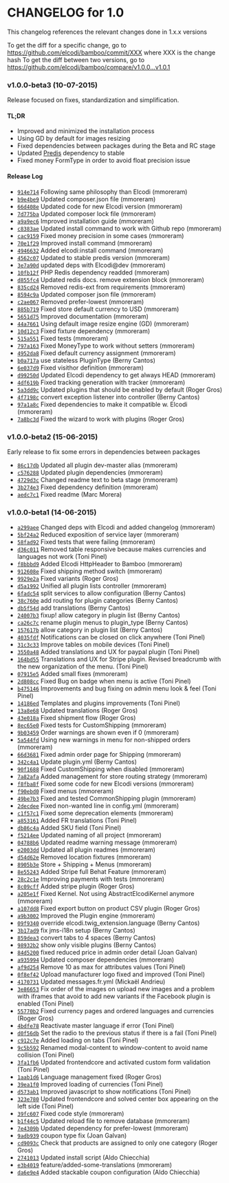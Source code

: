 CHANGELOG for 1.0
=================

This changelog references the relevant changes done in 1.x.x versions

To get the diff for a specific change, go to
https://github.com/elcodi/bamboo/commit/XXX where XXX is the change hash To
get the diff between two versions, go to
https://github.com/elcodi/bamboo/compare/v1.0.0...v1.0.1

### v1.0.0-beta3 (10-07-2015)

Release focused on fixes, standardization and simplification.

#### TL;DR

* Improved and minimized the installation process
* Using GD by default for images resizing
* Fixed dependencies between packages during the Beta and RC stage
* Updated [Predis](https://github.com/nrk/predis/releases/tag/v1.0.1) dependency 
  to stable
* Fixed money FormType in order to avoid float precision issue

#### Release Log

* [`914e714`](https://github.com/elcodi/bamboo/commit/914e7147ce5cefdb379bbb347e62b04f40a999af) Following same philosophy than Elcodi (mmoreram)
* [`b9e4be9`](https://github.com/elcodi/bamboo/commit/b9e4be9ecc492ce54acf647948be82bdf936adeb) Updated composer.json file (mmoreram)
* [`66d408e`](https://github.com/elcodi/bamboo/commit/66d408e2893c5415e3f51534c028ac05a7ac1976) Updated code for new Elcodi version (mmoreram)
* [`7d775ba`](https://github.com/elcodi/bamboo/commit/7d775ba30865afaaf74a913ada1e55f6c091ba59) Updated composer lock file (mmoreram)
* [`a9a9ec6`](https://github.com/elcodi/bamboo/commit/a9a9ec6a80a5a278049872c300eb43275e8a6ffc) Improved installation guide (mmoreram)
* [`c8383ae`](https://github.com/elcodi/bamboo/commit/c8383aecc5c1a37d9cefcb5afd220c3a87da2046) Updated install command to work with Github repo (mmoreram)
* [`cac9159`](https://github.com/elcodi/bamboo/commit/cac9159a4af8a9336ca7f2e8f6a45632f9f904e6) Fixed money precision in some cases (mmoreram)
* [`70e1f29`](https://github.com/elcodi/bamboo/commit/70e1f296f06fb45c8c8c7b01a910022b2e70d5e9) Improved install command (mmoreram)
* [`4946632`](https://github.com/elcodi/bamboo/commit/49466329e2aed4b71e324c3dabb797db8ddb26a7) Added elcodi:install command (mmoreram)
* [`4562c07`](https://github.com/elcodi/bamboo/commit/4562c073c7faa3b8edb31d712f2e991d0204ffb1) Updated to stable predis version (mmoreram)
* [`3e7a90d`](https://github.com/elcodi/bamboo/commit/3e7a90dfb0450045b80adca12ecaad2591b541ae) updated deps with Elcodi@dev (mmoreram)
* [`10fb12f`](https://github.com/elcodi/bamboo/commit/10fb12f687fe38f9563ac037c2a3897326da39af) PHP Redis dependency readded (mmoreram)
* [`d855fc4`](https://github.com/elcodi/bamboo/commit/d855fc4f566b5f50e04b1fee5f9db043a827b0ee) Updated redis docs. remove extension block (mmoreram)
* [`835cd24`](https://github.com/elcodi/bamboo/commit/835cd2438b59b7b70be98cbb373bf700d6a6b61f) Removed redis-ext from requirements (mmoreram)
* [`8594c9a`](https://github.com/elcodi/bamboo/commit/8594c9adf22149eb008d5e85960ea91a88ada349) Updated composer json file (mmoreram)
* [`c2ae067`](https://github.com/elcodi/bamboo/commit/c2ae067d298be1f02dec0d264eec7ae47eb7573d) Removed prefer-lowest (mmoreram)
* [`885b719`](https://github.com/elcodi/bamboo/commit/885b7191f3f3b3cf56644aee99c2094f1bdf4101) Fixed store default currency to USD (mmoreram)
* [`5651d75`](https://github.com/elcodi/bamboo/commit/5651d754c7fa3e015d6f8b08d0d963654d3b1879) Improved documentation (mmoreram)
* [`44a7661`](https://github.com/elcodi/bamboo/commit/44a766197b496af9c4e81a05e17370f3a1e655b4) Using default image resize engine (GD) (mmoreram)
* [`10d12c3`](https://github.com/elcodi/bamboo/commit/10d12c322dc9e95667f765329d5f0c8efd639686) Fixed fixture dependency (mmoreram)
* [`515a551`](https://github.com/elcodi/bamboo/commit/515a5518fa265a5cabb7a964e720ed2c0305970c) Fixed tests (mmoreram)
* [`797a163`](https://github.com/elcodi/bamboo/commit/797a1636f1738c486a5d80761adc16c5b23f880d) Fixed MoneyType to work without setters (mmoreram)
* [`4952da8`](https://github.com/elcodi/bamboo/commit/4952da8e8260d465cb82ee13fc99363cb24c85cb) Fixed default currency assignment (mmoreram)
* [`b0a717a`](https://github.com/elcodi/bamboo/commit/b0a717add93e35d721ec84b2a2284ffae686e9aa) use stateless PluginType (Berny Cantos)
* [`6e037d9`](https://github.com/elcodi/bamboo/commit/6e037d9e4bbd20808ba4767eaabb2321a6f469ee) Fixed visithor definition (mmoreram)
* [`d99250d`](https://github.com/elcodi/bamboo/commit/d99250d79d4e3e5824f3cd962ebf5ada38dbd6b9) Updated Elcodi dependency to get always HEAD (mmoreram)
* [`4df619b`](https://github.com/elcodi/bamboo/commit/4df619bb333006c64edc1590d6ce94679fa29a20) Fixed tracking generation with tracker (mmoreram)
* [`5a3dd9c`](https://github.com/elcodi/bamboo/commit/5a3dd9ca1926ae9c55045df9542d465979d11033) Updated plugins that should be enabled by default (Roger Gros)
* [`4f7198c`](https://github.com/elcodi/bamboo/commit/4f7198cb2704086fde84e033dd1055859074912c) convert exception listener into controller (Berny Cantos)
* [`97a1a8c`](https://github.com/elcodi/bamboo/commit/97a1a8c6aadc855bb15b5ead0cf9d8513776e274) Fixed dependencies to make it compatible w. Elcodi (mmoreram)
* [`7a8bc3d`](https://github.com/elcodi/bamboo/commit/7a8bc3dd5b910d4e0b5a30da35b5eab6958ab3af) Fixed the wizard to work with plugins (Roger Gros)


### v1.0.0-beta2 (15-06-2015)

Early release to fix some errors in dependencies between packages

* [`86c17db`](https://github.com/elcodi/bamboo/commit/86c17db5303a9c3776d1ef04f6339f20ae589ef5) Updated all plugin dev-master alias (mmoreram)
* [`c576288`](https://github.com/elcodi/bamboo/commit/c57628865a6bb1abb6508038055e65192babc2fe) Updated plugin dependencies (mmoreram)
* [`4729d3c`](https://github.com/elcodi/bamboo/commit/4729d3ca0b1c98e451a981c48f0599123ee66b64) Changed readme text to beta stage (mmoreram)
* [`3b274e3`](https://github.com/elcodi/bamboo/commit/3b274e32b772824fc886b338b0e6c4ea62a46b89) Fixed dependency definition (mmoreram)
* [`aedc7c1`](https://github.com/elcodi/bamboo/commit/aedc7c16854b39fc992ec2a08c16a17c6deb3ea0) Fixed readme (Marc Morera)

### v1.0.0-beta1 (14-06-2015)

* [`a299aee`](https://github.com/elcodi/bamboo/commit/a299aeebea3930b3887123b67f51ec47dbee95f3) Changed deps with Elcodi and added changelog (mmoreram)
* [`5bf24a2`](https://github.com/elcodi/bamboo/commit/5bf24a2a9fb44cb176786f8f06251601ba6e0ed9) Reduced exposition of service layer (mmoreram)
* [`58fad92`](https://github.com/elcodi/bamboo/commit/58fad92e1501d9fc733537d8e257c6d71e3d4e41) Fixed tests that were failing (mmoreram)
* [`d36c011`](https://github.com/elcodi/bamboo/commit/d36c0119f6c7bcfba72cb763625b5a4e60076a58) Removed table responsive because makes currencies and languages not work (Toni Pinel)
* [`f8bbbd9`](https://github.com/elcodi/bamboo/commit/f8bbbd9ae46d642d114c0e85a37ff32313837894) Added Elcodi HttpHeader to Bamboo (mmoreram)
* [`912608e`](https://github.com/elcodi/bamboo/commit/912608efad3b5c89215425225b8b5953580c1fce) Fixed shipping method switch (mmoreram)
* [`9929e2a`](https://github.com/elcodi/bamboo/commit/9929e2a98d61d324852485d8fce062b5d981520c) Fixed variants (Roger Gros)
* [`d5a1992`](https://github.com/elcodi/bamboo/commit/d5a1992d56b3337295c24fbad5a5216798fe8769) Unified all plugin lists controller (mmoreram)
* [`6fadc54`](https://github.com/elcodi/bamboo/commit/6fadc54f350502f929eb0f4fbd8805c76fe50fcd) split services to allow configuration (Berny Cantos)
* [`38c760e`](https://github.com/elcodi/bamboo/commit/38c760e3e1285569861357ebe2c4b0bd8ef20c24) add routing for plugin categories (Berny Cantos)
* [`db5f54d`](https://github.com/elcodi/bamboo/commit/db5f54d56936e1e4d3c1c5f87e8bdb3d39c66179) add translations (Berny Cantos)
* [`24007b3`](https://github.com/elcodi/bamboo/commit/24007b3905962de32f1b81af3e99e0fe1ec36221) fixup! allow category in plugin list (Berny Cantos)
* [`ca26c7c`](https://github.com/elcodi/bamboo/commit/ca26c7c297c5880d5c56e65c66afd6134fea226d) rename plugin menus to plugin_type (Berny Cantos)
* [`157617b`](https://github.com/elcodi/bamboo/commit/157617bfea0fb2fc6572dd1b432da022f159949a) allow category in plugin list (Berny Cantos)
* [`4035fdf`](https://github.com/elcodi/bamboo/commit/4035fdf4fa648c98fc8ef9c336b246e724a5aae9) Notifications can be closed on click anywhere (Toni Pinel)
* [`31c3c33`](https://github.com/elcodi/bamboo/commit/31c3c334b73efb0ec7ba27b06e197f216f0c434e) Improve tables on mobile devices (Toni Pinel)
* [`3550a48`](https://github.com/elcodi/bamboo/commit/3550a489f57968e06d91e43cf4c506fcfd59c6d5) Added translations and UX for paypal plugin (Toni Pinel)
* [`164bd55`](https://github.com/elcodi/bamboo/commit/164bd5568dda18c6bf277719513d0c1e186a5715) Translations and UX for Stripe plugin. Revised breadcrumb with the new organization of the menu. (Toni Pinel)
* [`07915e5`](https://github.com/elcodi/bamboo/commit/07915e5018fb5d13e4da7be603c0c319b89b6cf5) Added small fixes (mmoreram)
* [`2d808cc`](https://github.com/elcodi/bamboo/commit/2d808ccd60ed554d967e517cfd0d2789f10fb0e2) Fixed Bug on badge when menu is active (Toni Pinel)
* [`b475146`](https://github.com/elcodi/bamboo/commit/b47514698e4f89afc4aeeffea252fac1b1fd081f) Improvements and bug fixing on admin menu look & feel (Toni Pinel)
* [`14186ed`](https://github.com/elcodi/bamboo/commit/14186ed5f77028d27d730790addccc75de25cb19) Templates and plugins improvements (Toni Pinel)
* [`13a8e68`](https://github.com/elcodi/bamboo/commit/13a8e683972e1a41a2500feb6ff679b36ba5a1ee) Updated translations (Roger Gros)
* [`43e018a`](https://github.com/elcodi/bamboo/commit/43e018abe18cf7bbc6d0a0d37619c52ab11f7780) Fixed shipment flow (Roger Gros)
* [`8ec65e0`](https://github.com/elcodi/bamboo/commit/8ec65e0216dc8396448bbf21f41f30f8ed16c27f) Fixed tests for CustomShipping (mmoreram)
* [`9b03459`](https://github.com/elcodi/bamboo/commit/9b03459ce0a704d8d02c893d1ec727eacb7c22c3) Order warnings are shown even if 0 (mmoreram)
* [`5a544fd`](https://github.com/elcodi/bamboo/commit/5a544fdd0cb375fba059cf44d0f3a592499f09d1) Using new warnings in menu for non-shipped orders (mmoreram)
* [`66d3681`](https://github.com/elcodi/bamboo/commit/66d36815c4eda6c984244a48afc7251a4a31a294) Fixed admin order page for Shipping (mmoreram)
* [`342c4a1`](https://github.com/elcodi/bamboo/commit/342c4a12a3f79ceb11dc58dbcd21220cc0cce315) Update plugin.yml (Berny Cantos)
* [`90f1688`](https://github.com/elcodi/bamboo/commit/90f16881bde524b28ac2ea8ea5064223e3d45818) Fixed CustomShipping when disabled (mmoreram)
* [`7a82afa`](https://github.com/elcodi/bamboo/commit/7a82afa444e3e19ce1d44f3f44cb631f62da1660) Added management for store routing strategy (mmoreram)
* [`f8fba8f`](https://github.com/elcodi/bamboo/commit/f8fba8f1c8b67a8668880e7b90b214bf961d726f) Fixed some code for new Elcodi versions (mmoreram)
* [`f90ebd0`](https://github.com/elcodi/bamboo/commit/f90ebd0549ac9cb7205590ea8ac339765658ea50) Fixed menus (mmoreram)
* [`49be7b3`](https://github.com/elcodi/bamboo/commit/49be7b3733deb8c1c7c13cdc6bc6591be086fed7) Fixed and tested CommonShipping plugin (mmoreram)
* [`2decdee`](https://github.com/elcodi/bamboo/commit/2decdee0ccaea040e699ade72406fb8de82fd9c9) Fixed non-wanted line in config.yml (mmoreram)
* [`c1f57c1`](https://github.com/elcodi/bamboo/commit/c1f57c1694fe4c9a4a15c5a8e03e064ac32e7c83) Fixed some deprecation elements (mmoreram)
* [`a853161`](https://github.com/elcodi/bamboo/commit/a853161bc5d4a5f18c3260efd6c5316b5c272dcb) Added FR translations (Toni Pinel)
* [`db86c4a`](https://github.com/elcodi/bamboo/commit/db86c4a7e663d5e71e564133c961a203859589cb) Added SKU field (Toni Pinel)
* [`f5214ee`](https://github.com/elcodi/bamboo/commit/f5214ee26f54d45c2e5f325bb16b30835beef357) Updated naming of all project (mmoreram)
* [`04788b6`](https://github.com/elcodi/bamboo/commit/04788b613799785308c465ca313d98bec6041077) Updated readme warning message (mmoreram)
* [`e2003dd`](https://github.com/elcodi/bamboo/commit/e2003dd1a5028fbfa6e98a4719e5afb5f3a7a2a4) Updated all plugin readmes (mmoreram)
* [`d54d62e`](https://github.com/elcodi/bamboo/commit/d54d62e2d97628807e00e2b521000dba6af4e8f5) Removed location fixtures (mmoreram)
* [`8905b3e`](https://github.com/elcodi/bamboo/commit/8905b3eba385d3dfb62e574f6d03ee6a7da99fa3) Store + Shipping + Menus (mmoreram)
* [`8e55243`](https://github.com/elcodi/bamboo/commit/8e552437732a9178f0d7ae2142d4a889e9272d1d) Added Stripe full Behat Feature (mmoreram)
* [`28c2c1e`](https://github.com/elcodi/bamboo/commit/28c2c1eecdea43b091ade5a1deb3a961068313ae) Improving payments with tests (mmoreram)
* [`8c09cff`](https://github.com/elcodi/bamboo/commit/8c09cff09411f77c68e6ab7040e2b845946385d1) Added stripe plugin (Roger Gros)
* [`a205e1f`](https://github.com/elcodi/bamboo/commit/a205e1f091b512b70f8c81edb64a1ae34a3d498c) Fixed Kernel. Not using AbstractElcodiKernel anymore (mmoreram)
* [`a107dd8`](https://github.com/elcodi/bamboo/commit/a107dd849e1ce06ada6923131b3cf79487f66ab8) Fixed export button on product CSV plugin (Roger Gros)
* [`a9b3002`](https://github.com/elcodi/bamboo/commit/a9b3002e3224356ea72d8381ace046dbdbaa1a75) Improved the Plugin engine (mmoreram)
* [`09f9340`](https://github.com/elcodi/bamboo/commit/09f9340ff441468662f10870307a79a0be31645f) override elcodi.twig_extension.language (Berny Cantos)
* [`3b17ad9`](https://github.com/elcodi/bamboo/commit/3b17ad9e40d44599329d91b30e4c684bc3698501) fix jms-i18n setup (Berny Cantos)
* [`859dea3`](https://github.com/elcodi/bamboo/commit/859dea366dfb5d9c22b19b82ae2e800f1eedbd66) convert tabs to 4 spaces (Berny Cantos)
* [`98932b2`](https://github.com/elcodi/bamboo/commit/98932b20fe2da8dd6f9ed3b37a96f75d88ec472f) show only visible plugins (Berny Cantos)
* [`84d5200`](https://github.com/elcodi/bamboo/commit/84d5200ba4b3f14f257df9ba686e945a5186b18c) fixed reduced price in admin order detail (Joan Galvan)
* [`a935994`](https://github.com/elcodi/bamboo/commit/a9359945c9ec60dbbe09f74c1861fdb53f3bd8b3) Updated composer dependencies (mmoreram)
* [`af9d254`](https://github.com/elcodi/bamboo/commit/af9d25452288d9ac4a330f535ac8b011cdc44015) Remove 10 as max for attributes values (Toni Pinel)
* [`0f8ef42`](https://github.com/elcodi/bamboo/commit/0f8ef422b5b36fd39613cc1951deb78d4c48c2e7) Upload manufacturer logo fixed and improved (Toni Pinel)
* [`4170731`](https://github.com/elcodi/bamboo/commit/4170731e571d28da1bd859a9eadb2530358ee485) Updated messages.fr.yml (Mickaël Andrieu)
* [`3e86653`](https://github.com/elcodi/bamboo/commit/3e866534fe187338a2c85bc67ce2eeafc593c8b5) Fix order of the images on upload new images and a problem with iframes that avoid to add new variants if the Facebook plugin is enabled (Toni Pinel)
* [`55770b2`](https://github.com/elcodi/bamboo/commit/55770b230bdfab9cdfffea4d629794514f0227dc) Fixed currency pages and ordered languages and currencies (Roger Gros)
* [`4bdfe78`](https://github.com/elcodi/bamboo/commit/4bdfe78c24d4374fae338d3e0c8088ed89f12644) Reactivate master language if error (Toni Pinel)
* [`d0f56db`](https://github.com/elcodi/bamboo/commit/d0f56db2d7688b07a8b592a5c95e31a100048250) Set the radio to the previous status if there is a fail (Toni Pinel)
* [`c912c7e`](https://github.com/elcodi/bamboo/commit/c912c7ee0da26ee3130d10e013b73b0cd501c333) Added loading on tabs (Toni Pinel)
* [`9c5b592`](https://github.com/elcodi/bamboo/commit/9c5b59246654dc353659f26ba1473a13b5d5036b) Renamed modal-content to window-content to avoid name collision (Toni Pinel)
* [`3fa1fb6`](https://github.com/elcodi/bamboo/commit/3fa1fb654ac2d886ae70785595c934855f511392) Updated frontendcore and activated custom form validation (Toni Pinel)
* [`1aab1d6`](https://github.com/elcodi/bamboo/commit/1aab1d64acc4627313c39469cc67c5fd6fd58872) Language management fixed (Roger Gros)
* [`39ea1f0`](https://github.com/elcodi/bamboo/commit/39ea1f0d557ffbdad10ba7a3a296e5a8b5f211ba) Improved loading of currencies (Toni Pinel)
* [`d573ab1`](https://github.com/elcodi/bamboo/commit/d573ab10fb2d16af3f39504faf0cdb62ca2a6d15) Improved javascript to show notifications (Toni Pinel)
* [`323e780`](https://github.com/elcodi/bamboo/commit/323e78032c83221fa483eb83ad22074f0f82966b) Updated frontendcore and solved center box appearing on the left side (Toni Pinel)
* [`39fc607`](https://github.com/elcodi/bamboo/commit/39fc607735a7921e22584144d3728dcd2b4d9e28) Fixed code style (mmoreram)
* [`b1f44c5`](https://github.com/elcodi/bamboo/commit/b1f44c51a117e72e597b361fcaedf3ee574600be) Updated reload file to remove database (mmoreram)
* [`7e4309b`](https://github.com/elcodi/bamboo/commit/7e4309bc34a43be258d0b5473518ae9c0ce3cbbf) Updated dependency for prefer-lowest (mmoreram)
* [`9adb939`](https://github.com/elcodi/bamboo/commit/9adb9396b1712107b99db50116e67d86aa4f1024) coupon type fix (Joan Galvan)
* [`cd9093c`](https://github.com/elcodi/bamboo/commit/cd9093cf2ecb97583bb2ef406775065d5142a0bb) Check that products are assigned to only one category (Roger Gros)
* [`2741013`](https://github.com/elcodi/bamboo/commit/274101365fee458bb6ac5c43545ebabb2f9a999f) Updated install script (Aldo Chiecchia)
* [`e3b4019`](https://github.com/elcodi/bamboo/commit/e3b4019f3912457719cd03222aff079b5ef0d175) feature/added-some-translations (mmoreram)
* [`da6e9e4`](https://github.com/elcodi/bamboo/commit/da6e9e40c9b61bd351d9d0d4ae13d00e58fcdcce) Added stackable coupon configuration (Aldo Chiecchia)
